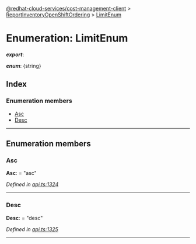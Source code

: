 [@redhat-cloud-services/cost-management-client](../README.md) > [ReportInventoryOpenShiftOrdering](../modules/reportinventoryopenshiftordering.md) > [LimitEnum](../enums/reportinventoryopenshiftordering.limitenum.md)

# Enumeration: LimitEnum

*__export__*: 

*__enum__*: {string}

## Index

### Enumeration members

* [Asc](reportinventoryopenshiftordering.limitenum.md#asc)
* [Desc](reportinventoryopenshiftordering.limitenum.md#desc)

---

## Enumeration members

<a id="asc"></a>

###  Asc

**Asc**:  = "asc"

*Defined in [api.ts:1324](https://github.com/rvsia/javascript-clients/blob/master/packages/cost-management/api.ts#L1324)*

___
<a id="desc"></a>

###  Desc

**Desc**:  = "desc"

*Defined in [api.ts:1325](https://github.com/rvsia/javascript-clients/blob/master/packages/cost-management/api.ts#L1325)*

___

